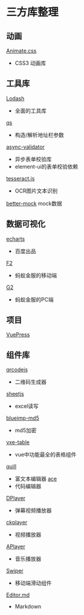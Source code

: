 # 三方库整理
## 动画
[Animate.css](https://animate.style/)
- CSS3 动画库



## 工具库
[Lodash](https://www.lodashjs.com/docs/lodash.drop)
- 全面的工具库

[qs](https://github.com/ljharb/qs)
- 构造/解析地址栏参数

[async-validator](https://github.com/yiminghe/async-validator)
- 异步表单校验库
- element-ui的表单校验依赖

[tesseract.js](https://github.com/naptha/tesseract.js)
- OCR图片文本识别

[better-mock](https://github.com/lavyun/better-mock)
mock数据


## 数据可视化
[echarts](https://echarts.apache.org/zh/index.html)
- 百度出品

[F2](https://github.com/antvis/f2/blob/master/README.zh-CN.md)
- 蚂蚁金服的移动端

[G2](https://github.com/antvis/g2/)
- 蚂蚁金服的PC端


## 项目
[VuePress](https://vuepress.vuejs.org/zh/)



## 组件库
[qrcodejs](https://github.com/davidshimjs/qrcodejs)
- 二维码生成器

[sheetjs](https://github.com/SheetJS/sheetjs)
- excel读写

[blueimp-md5](https://github.com/blueimp/JavaScript-MD5)
- md5加密

[vxe-table](https://github.com/xuliangzhan/vxe-table)
- vue中功能最全的表格组件

[quill](https://github.com/quilljs/quill)
- 富文本编辑器
[ace](https://github.com/ajaxorg/ace)
- 代码编辑器

[DPlayer](https://github.com/MoePlayer/DPlayer)
- 弹幕视频播放器

[ckplayer](https://zhuanlan.zhihu.com/p/257096128)
- 视频播放器

[APlayer](https://github.com/MoePlayer/APlayer)
- 音乐播放器

[Swiper](https://www.swiper.com.cn/)
- 移动端滑动组件

[Editor.md](pandao.github.io/editor.md/)
- Markdown 
